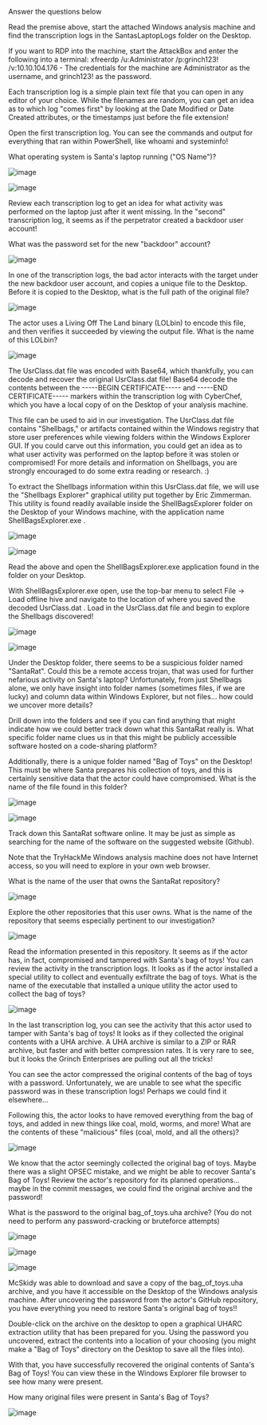 
Answer the questions below

Read the premise above, start the attached Windows analysis machine and find the transcription logs in the SantasLaptopLogs folder on the Desktop.

If you want to RDP into the machine, start the AttackBox and enter the following into a terminal: xfreerdp /u:Administrator /p:grinch123! /v:10.10.104.176 - The credentials for the machine are Administrator as the username, and grinch123! as the password.

Each transcription log is a simple plain text file that you can open in any editor of your choice. While the filenames are random, you can get an idea as to which log "comes first" by looking at the Date Modified or Date Created attributes, or the timestamps just before the file extension!

Open the first transcription log. You can see the commands and output for everything that ran within PowerShell, like whoami and systeminfo!

What operating system is Santa's laptop running ("OS Name")?

![image](https://user-images.githubusercontent.com/95479102/145354459-7ccd5a4c-77fe-411b-be0c-6a9b5c4153f5.png)

![image](https://user-images.githubusercontent.com/95479102/145354696-e694e9f3-50a1-4dee-96d6-d7abff7168bb.png)

Review each transcription log to get an idea for what activity was performed on the laptop just after it went missing. In the "second" transcription log, it seems as if the perpetrator created a backdoor user account!

What was the password set for the new "backdoor" account?

![image](https://user-images.githubusercontent.com/95479102/145354929-be3814da-39b9-4da6-b96e-93394007f52e.png)

In one of the transcription logs,  the bad actor interacts with the target under the new backdoor user account, and copies a unique file to the Desktop. Before it is copied to the Desktop, what is the full path of the original file? 

![image](https://user-images.githubusercontent.com/95479102/145355080-d9d6faf6-85cb-4840-abf7-28353ae2aac4.png)

The actor uses a Living Off The Land binary (LOLbin) to encode this file, and then verifies it succeeded by viewing the output file. What is the name of this LOLbin?

![image](https://user-images.githubusercontent.com/95479102/145355259-d30b289b-6919-4fd8-a0d7-dd1690bcea41.png)

The UsrClass.dat file was encoded with Base64, which thankfully, you can decode and recover the original UsrClass.dat file!  Base64 decode the contents between the -----BEGIN CERTIFICATE----- and -----END CERTIFICATE----- markers within the transcription log with CyberChef, which you have a local copy of on the Desktop of your analysis machine. 

This file can be used to aid in our investigation. The UsrClass.dat file contains "Shellbags," or artifacts contained within the Windows registry that store user preferences while viewing folders within the Windows Explorer GUI. If you could carve out this information, you could get an idea as to what user activity was performed on the laptop before it was stolen or compromised! For more details and information on Shellbags, you are strongly encouraged to do some extra reading or research. :)

To extract the Shellbags information within this UsrClass.dat file, we will use the "Shellbags Explorer" graphical utility put together by Eric Zimmerman. This utility is found readily available inside the ShellBagsExplorer folder on the Desktop of your Windows machine, with the application name ShellBagsExplorer.exe .

![image](https://user-images.githubusercontent.com/95479102/145355526-22e43e20-1954-4c9b-932c-c8616680f927.png)

![image](https://user-images.githubusercontent.com/95479102/145361800-410f6479-c71c-44a5-acf5-0482f0dc0c04.png)


Read the above and open the ShellBagsExplorer.exe application found in the folder on your Desktop.

With ShellBagsExplorer.exe  open, use the top-bar menu to select File  -> Load offline hive and navigate to the location of where you saved the decoded UsrClass.dat . Load in the UsrClass.dat file and begin to explore the Shellbags discovered!

![image](https://user-images.githubusercontent.com/95479102/145356389-76a11938-93ed-4d66-b4f2-acc57e139410.png)

![image](https://user-images.githubusercontent.com/95479102/145362289-28634548-d19e-49fe-a799-87ebcab4fc1a.png)

Under the Desktop folder, there seems to be a suspicious folder named "SantaRat". Could this be a remote access trojan, that was used for further nefarious activity on Santa's laptop? Unfortunately, from just Shellbags alone, we only have insight into folder names (sometimes files, if we are lucky) and column data within Windows Explorer, but not files... how could we uncover more details?

Drill down into the folders and see if you can find anything that might indicate how we could better track down what this SantaRat really is. What specific folder name clues us in that this might be publicly accessible software hosted on a code-sharing platform?

Additionally, there is a unique folder named "Bag of Toys" on the Desktop! This must be where Santa prepares his collection of toys, and this is certainly sensitive data that the actor could have compromised. What is the name of the file found in this folder? 

![image](https://user-images.githubusercontent.com/95479102/145366621-62054dbd-4316-40e1-a64d-f35461801f05.png)

![image](https://user-images.githubusercontent.com/95479102/145362577-6c8e6561-0a21-4653-a751-66091e7f5e97.png)

Track down this SantaRat software online. It may be just as simple as searching for the name of the software on the suggested website (Github).

Note that the TryHackMe Windows analysis machine does not have Internet access, so you will need to explore in your own web browser.

What is the name of the user that owns the SantaRat repository?

![image](https://user-images.githubusercontent.com/95479102/145363643-6efc2786-f10d-40ab-b115-cfe65a69ffec.png)

Explore the other repositories that this user owns. What is the name of the repository that seems especially pertinent to our investigation?

![image](https://user-images.githubusercontent.com/95479102/145363771-303e06c1-3216-4195-b4ba-69e3055dc35e.png)

Read the information presented in this repository. It seems as if the actor has, in fact, compromised and tampered with Santa's bag of toys! You can review the activity in the transcription logs. It looks as if the actor installed a special utility to collect and eventually exfiltrate the bag of toys. What is the name of the executable that installed a unique utility the actor used to collect the bag of toys?

![image](https://user-images.githubusercontent.com/95479102/145364895-61e02adb-a599-4be0-bc0d-143ea1a95126.png)

In the last transcription log, you can see the activity that this actor used to tamper with Santa's bag of toys! It looks as if they collected the original contents with a UHA archive. A UHA archive is similar to a ZIP or RAR archive, but faster and with better compression rates. It is very rare to see, but it looks the Grinch Enterprises are pulling out all the tricks!

You can see the actor compressed the original contents of the bag of toys with a password. Unfortunately, we are unable to see what the specific password was in these transcription logs! Perhaps we could find it elsewhere...

Following this, the actor looks to have removed everything from the bag of toys, and added in new things like coal, mold, worms, and more!  What are the contents of these "malicious" files (coal, mold, and all the others)?

![image](https://user-images.githubusercontent.com/95479102/145365021-aafb3328-cf94-4b13-90b2-66fc5156a4b4.png)

We know that the actor seemingly collected the original bag of toys. Maybe there was a slight OPSEC mistake, and we might be able to recover Santa's Bag of Toys! Review the actor's repository for its planned operations... maybe in the commit messages, we could find the original archive and the password!

What is the password to the original bag_of_toys.uha archive? (You do not need to perform any password-cracking or bruteforce attempts)

![image](https://user-images.githubusercontent.com/95479102/145363967-54293621-4875-439c-bec2-3d023285cd51.png)

![image](https://user-images.githubusercontent.com/95479102/145363999-61ac4dd6-94df-4fd0-ac7b-2d44a420ebbf.png)

![image](https://user-images.githubusercontent.com/95479102/145364079-95a7ca4c-4fe0-41df-9434-4dc380a5f68c.png)

McSkidy was able to download and save a copy of the bag_of_toys.uha archive, and you have it accessible on the Desktop of the Windows analysis machine. After uncovering the password from the actor's GitHub repository, you have everything you need to restore Santa's original bag of toys!! 

Double-click on the archive on the desktop to open a graphical UHARC extraction utility that has been prepared for you. Using the password you uncovered, extract the contents into a location of your choosing (you might make a "Bag of Toys" directory on the Desktop to save all the files into).

With that, you have successfully recovered the original contents of Santa's Bag of Toys! You can view these in the Windows Explorer file browser to see how many were present.

How many original files were present in Santa's Bag of Toys?

![image](https://user-images.githubusercontent.com/95479102/145364238-352bbdea-18c2-45ed-8af6-b9bb4e8a4e34.png)
